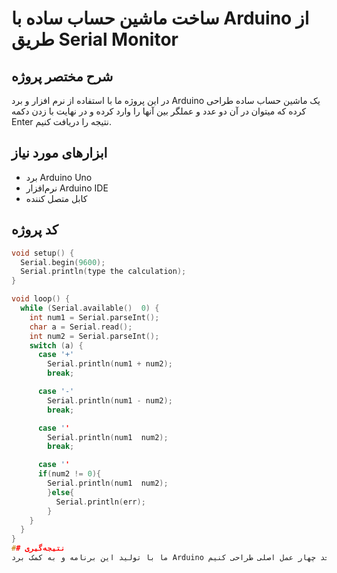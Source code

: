 # ساخت ماشین حساب ساده با Arduino از طریق Serial Monitor

## شرح مختصر پروژه
در این پروژه ما با استفاده از نرم افزار و برد Arduino یک ماشین حساب ساده طراحی کرده که میتوان در آن دو عدد و عملگر بین آنها را وارد کرده و در نهایت با زدن دکمه Enter نتیجه را دریافت کنیم.

## ابزارهای مورد نیاز
- برد Arduino Uno
- نرم‌افزار Arduino IDE
- کابل متصل کننده

## کد پروژه

```cpp
void setup() {
  Serial.begin(9600);
  Serial.println(type the calculation);
}

void loop() {
  while (Serial.available()  0) {
    int num1 = Serial.parseInt();
    char a = Serial.read();
    int num2 = Serial.parseInt();
    switch (a) {
      case '+'
        Serial.println(num1 + num2);
        break;

      case '-'
        Serial.println(num1 - num2);
        break;

      case ''
        Serial.println(num1  num2);
        break;

      case ''
      if(num2 != 0){
        Serial.println(num1  num2);
        }else{
          Serial.println(err);
        }
    }
  }
}
## نتیجه‌گیری
ما با تولید این برنامه و به کمک برد Arduino می توانیم ماشین حساب ساده , در حد چهار عمل اصلی طراحی کنیم.